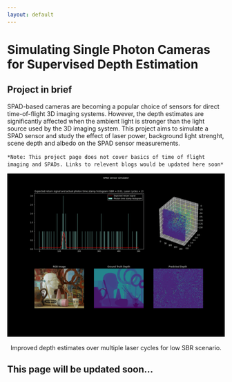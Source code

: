 ```yaml
---
layout: default
---
```


# Simulating Single Photon Cameras for Supervised Depth Estimation


## Project in brief
SPAD-based cameras are becoming a popular choice of sensors for direct time-of-flight 3D imaging systems. However, the depth estimates are significantly affected when the ambient light is stronger than the light source used by the 3D imaging system. This project aims to simulate a SPAD sensor and study the effect of laser power, background light strenght, scene depth and albedo on the SPAD sensor measurements.

`*Note: This project page does not cover basics of time of flight imaging and SPADs. Links to relevent blogs would be updated here soon*`

<p align='center'>
  <img src='images/Simulator-Demo.gif'>
</p>
<p align='center'>
    Improved depth estimates over multiple laser cycles for low SBR scenario.
</p>

## This page will be updated soon...
